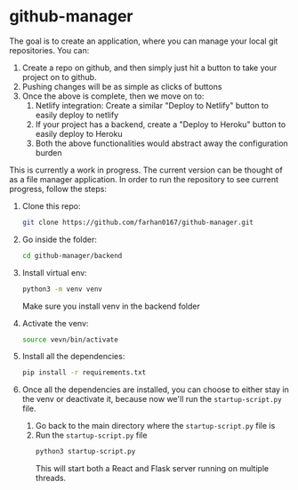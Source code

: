 # github-manager

The goal is to create an application, where you can manage your local git repositories. You can:
1. Create a repo on github, and then simply just hit a button to take your project on to github.
2. Pushing changes will be as simple as clicks of buttons
3. Once the above is complete, then we move on to:
   1. Netlify integration: Create a similar "Deploy to Netlify" button to easily deploy to netlify
   2. If your project has a backend, create a "Deploy to Heroku" button to easily deploy to Heroku
   3. Both the above functionalities would abstract away the configuration burden

This is currently a work in progress. The current version can be thought of as a file manager application.
In order to run the repository to see current progress, follow the steps:
1. Clone this repo:
   ```bash
   git clone https://github.com/farhan0167/github-manager.git
   ```
2. Go inside the folder:
   ```bash
   cd github-manager/backend
   ```
3. Install virtual env:
   ```bash
   python3 -m venv venv
   ```
   Make sure you install venv in the backend folder
4. Activate the venv:
   ```bash
   source vevn/bin/activate
   ```
5. Install all the dependencies:
   ```bash
   pip install -r requirements.txt
   ```

6. Once all the dependencies are installed, you can choose to either stay in the venv or deactivate it, because
   now we'll run the `startup-script.py` file.
   1. Go back to the main directory where the `startup-script.py` file is
   2. Run the `startup-script.py` file
      ```bash
      python3 startup-script.py
      ```
      This will start both a React and Flask server running on multiple threads.
